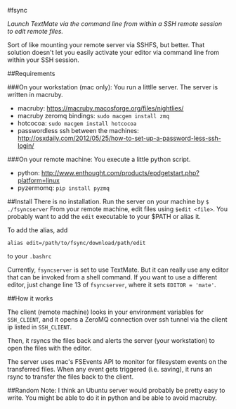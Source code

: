 #fsync

*Launch TextMate via the command line from within a SSH remote session
to edit remote files.*

Sort of like mounting your remote server via SSHFS, but better. That solution
doesn't let you easily activate your editor via command line from within your
SSH session.

##Requirements

###On your workstation (mac only):
You run a littlle server. The server is written in macruby.

- macruby: https://macruby.macosforge.org/files/nightlies/
- macruby zeromq bindings: `sudo macgem install zmq`
- hotcocoa: `sudo macgem install hotcocoa`
- passwordless ssh between the machines: http://osxdaily.com/2012/05/25/how-to-set-up-a-password-less-ssh-login/

###On your remote machine:
You execute a little python script.

- python: http://www.enthought.com/products/epdgetstart.php?platform=linux
- pyzermomq: `pip install pyzmq`


##Install
There is no installation. Run the server on your machine by `$ ./fsyncserver`
From your remote machine, edit files using `$edit <file>`. You probably want to 
add the `edit` executable to your $PATH or alias it.

To add the alias, add

```
alias edit=/path/to/fsync/download/path/edit
```

to your `.bashrc`

Currently, `fsyncserver` is set to use TextMate. But it can really use any editor
that can be invoked from a shell command. If you want to use a different editor, just
change line 13 of `fsyncserver`, where it sets `EDITOR = 'mate'`.

##How it works

The client (remote machine) looks in your environment variables for `SSH_CLIENT`,
and it opens a ZeroMQ connection over ssh tunnel via the client ip listed in `SSH_CLIENT`.

Then, it rsyncs the files back and alerts the server (your workstation) to open
the files with the editor.

The server uses mac's FSEvents API to monitor for filesystem events on the transferred
files. When any event gets triggered (i.e. saving), it runs an rsync to transfer
the files back to the client.

##Random
Note: I think an Ubuntu server would probably be pretty easy to write. You might be
able to do it in python and be able to avoid macruby.